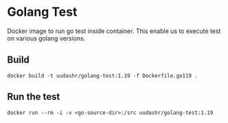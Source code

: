 # Golang Test

Docker image to run go test inside container. This enable us to execute test on various golang versions.

## Build
```
docker build -t uudashr/golang-test:1.19 -f Dockerfile.go119 .
```

## Run the test
```
docker run --rm -i -v <go-source-dir>:/src uudashr/golang-test:1.19
```